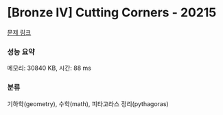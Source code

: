 # [Bronze IV] Cutting Corners - 20215 

[문제 링크](https://www.acmicpc.net/problem/20215) 

### 성능 요약

메모리: 30840 KB, 시간: 88 ms

### 분류

기하학(geometry), 수학(math), 피타고라스 정리(pythagoras)

